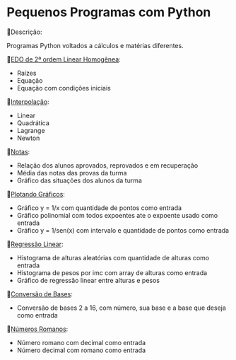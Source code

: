 # Pequenos Programas com Python

🐍Descrição:

Programas Python voltados a cálculos e matérias diferentes.

🐍<a href="https://github.com/RaquelCCabral/Python/blob/main/EDO2oh.py">EDO de 2ª ordem Linear Homogênea</a>:
  * Raízes
  * Equação
  * Equação com condições iniciais

🐍<a href="https://github.com/RaquelCCabral/Python/blob/main/Interpola%C3%A7%C3%A3o.py">Interpolação</a>:
  * Linear
  * Quadrática
  * Lagrange
  * Newton

🐍<a href="https://github.com/RaquelCCabral/Python/blob/main/Notas.py">Notas</a>:
  * Relação dos alunos aprovados, reprovados e em recuperação
  * Média das notas das provas da turma
  * Gráfico das situações dos alunos da turma

🐍<a href="https://github.com/RaquelCCabral/Python/blob/main/Plotando%20Gr%C3%A1ficos.py">Plotando Gráficos</a>:
  * Gráfico y = 1/x com quantidade de pontos como entrada
  * Gráfico polinomial com todos expoentes ate o expoente usado como entrada
  * Gráfico y = 1/sen(x) com intervalo e quantidade de pontos como entrada

🐍<a href="https://github.com/RaquelCCabral/Python/blob/main/Regress%C3%A3o%20Linear.py">Regressão Linear</a>:
  * Histograma de alturas aleatórias com quantidade de alturas como entrada
  * Histograma de pesos por imc com array de alturas como entrada
  * Gráfico de regressão linear entre alturas e pesos

🐍<a href="https://github.com/RaquelCCabral/Python/blob/main/converao%20de%20bases.py">Conversão de Bases</a>:
  * Conversão de bases 2 a 16, com número, sua base e a base que deseja como entrada

🐍<a href="https://github.com/RaquelCCabral/Python/blob/main/numero%20romano.py">Números Romanos</a>:
  * Número romano com decimal como entrada
  * Número decimal com romano como entrada

